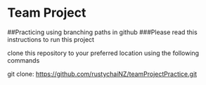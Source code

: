 # Team Project 
##Practicing using branching paths in github
###Please read this instructions to run this project

clone this repository to your preferred location using the following commands

git clone: https://github.com/rustychaiNZ/teamProjectPractice.git 

